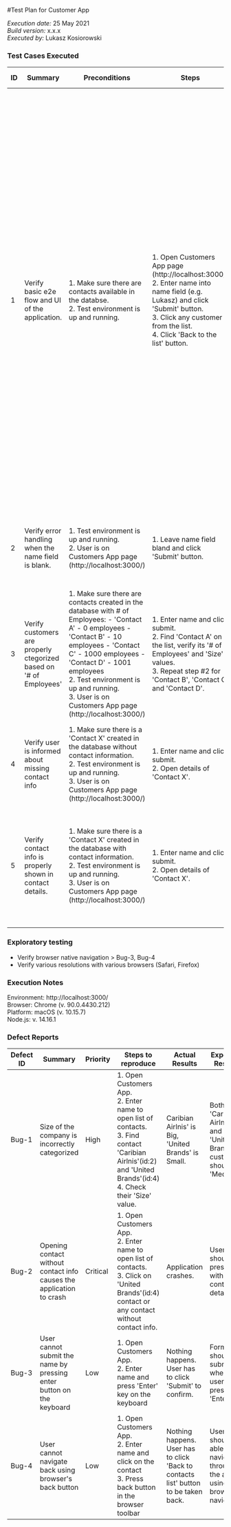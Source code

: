 #Test Plan for Customer App

*Execution date:* 25 May 2021 <br>
*Build version:* x.x.x<br>
*Executed by:* Lukasz Kosiorowski

### Test Cases Executed

|ID|Summary                                                          |Preconditions                                                                                                                                                                                                                                                                                       |Steps                                                                                                                                                                                                   |Expected Results                                                                                                                                                                                                                                                                                                                                                                                                                                                             |Actual Results|
|---|-----------------------------------------------------------------|----------------------------------------------------------------------------------------------------------------------------------------------------------------------------------------------------------------------------------------------------------------------------------------------------|--------------------------------------------------------------------------------------------------------------------------------------------------------------------------------------------------------|-----------------------------------------------------------------------------------------------------------------------------------------------------------------------------------------------------------------------------------------------------------------------------------------------------------------------------------------------------------------------------------------------------------------------------------------------------------------------------|----|
|1  |Verify basic e2e flow and UI of the application.                 |1. Make sure there are contacts available in the databse. <br>2. Test environment is up and running.                                                                                                                                                                                                    |1. Open Customers App page (http://localhost:3000/)  <br>2. Enter name into name field (e.g. Lukasz) and click 'Submit' button. <br>3. Click any customer from the list. <br>4. Click 'Back to the list' button. |1. User is on a welcome screen. There should be name input field with 'Submit' button and instruction above it 'Please provide your name:'.   <br>2. The list with registered customers appears. Following info should be shown for each customer: 'Name', '# of Employees', 'Size'. 3. Contact details screen is shown with detaild info about customer - 'Name', '# of Employees', 'Size' and 'Contact Info' (if available). <br>4. User is taken back to the customer list screen.| PASS |                  
|2  |Verify error handling when the name field is blank.              |1. Test environment is up and running. <br>2. User is on Customers App page (http://localhost:3000/)                                                                                                                                                                                                    |1. Leave name field bland and click 'Submit' button.                                                                                                                                                    |1. User is presented with the alert message 'Please provide your name.'                                                                                                                                                                                                                                                                                                                                                                                                      | PASS |                  
|3  |Verify customers are properly ctegorized based on '# of Employees'|1. Make sure there are contacts created in the database with # of Employees: - 'Contact A' - 0 employees - 'Contact B' - 10 employees - 'Contact C' - 1000 employees - 'Contact D' - 1001 employees <br>2. Test environment is up and running. <br>3. User is on Customers App page (http://localhost:3000/)|1. Enter name and click submit. <br>2. Find 'Contact A' on the list, verify its '# of Employees' and 'Size' values.  <br>3. Repeat step #2 for 'Contact B', 'Contact C' and 'Contact D'.                        |2. Size of 'Contact A' should be 'Small' <br>3. Size of 'Contact B' should be 'Small'.  Size of 'Contact C' should be 'Medium'.  Size of 'Contact D' should be 'Big'                                                                                                                                                                                                                                                                                                       |FAIL > Bug-1 |                 
|4  |Verify user is informed about missing contact info               |1. Make sure there is a 'Contact X' created in the database without contact information. <br>2. Test environment is up and running. <br>3. User is on Customers App page (http://localhost:3000/)                                                                                                           |1. Enter name and click submit. <br>2. Open details of 'Contact X'.                                                                                                                                         |2. User should be presented with the message 'No contact info available'.                                                                                                                                                                                                                                                                                                                                                                                                    | FAIL > Bug-2 |
|5  |Verify contact info is properly shown in contact details.        |1. Make sure there is a 'Contact X' created in the database with contact information. <br>2. Test environment is up and running. <br>3. User is on Customers App page (http://localhost:3000/)                                                                                                              |1. Enter name and click submit. <br>2. Open details of 'Contact X'.                                                                                                                                         |2. Contact details screen should include contact infotmation (name and email of the person in the company to be contacted).                                                                                                                                                                                                                                                                                                                                                  | PASS | 

### Exploratory testing 

- Verify browser native navigation > Bug-3, Bug-4
- Verify various resolutions with various browsers (Safari, Firefox)


### Execution Notes

Environment: http://localhost:3000/ <br>
Browser: Chrome (v. 90.0.4430.212) <br>
Platform: macOS (v. 10.15.7) <br>
Node.js: v. 14.16.1 <br>



### Defect Reports

|Defect ID|Summary|Priority|Steps to reproduce|Actual Results|Expected Results|Component|Notes|
|---------|-------|---|------------------|--------------|----------------|---|-----|
|Bug-1 | Size of the company is incorrectly categorized |High | 1. Open Customers App. <br> 2. Enter name to open list of contacts. <br> 3. Find contact 'Caribian Airlnis'(id:2) and 'United Brands'(id:4) 4. Check their 'Size' value.   | Caribian Airlnis' is Big, 'United Brands' is Small. |  Both 'Caribian Airlnis' and 'United Brands' customer should 'Medium' | Backend |Incorrect classification comes from the API. According to the spec: <br>Small: <0,10>, Medium: (10, 1000>, Big: (1000,...)
|Bug-2|Opening contact without contact info causes the application to crash| Critical|1. Open Customers App. <br> 2. Enter name to open list of contacts. <br> 3. Click on 'United Brands'(id:4) contact or any contact without contact info. | Application crashes. | User should be presented with the contact details |Frontend| |
|Bug-3| User cannot submit the name by pressing enter button on the keyboard| Low | 1. Open Customers App. <br> 2. Enter name and press 'Enter' key on the keyboard| Nothing happens. User has to click 'Submit' to confirm. | Form should be submitted when user press 'Enter'| Frontend||
|Bug-4| User cannot navigate back using browser's back button| Low | 1. Open Customers App. <br> 2. Enter name and click on the contact <br> 3. Press back button in the browser toolbar| Nothing happens. User has to click 'Back to contacts list' button to be taken back. | User should be able to navigate through the app using browsers navigation| Frontend||

